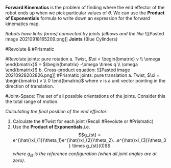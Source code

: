 **Forward Kinematics** is the problem of finding where the end effector of the robot ends up when we pick particular values of $\theta$. We can use the **Product of Exponentials** formula to write down an expression for the forward kinematics map.

*Robots have links (arms) connected by joints (elbows and the like*
![[Pasted image 20210918165209.png]]
**Joints** (Blue Cylinders)

#Revolute & #Prismatic

#Revolute joints: pure rotation
a. Twist, $\xi = \begin{bmatrix}  v \\ \omega \end{bmatrix}$ = $\begin{bmatrix} -\omega \times q \\ \omega \end{bmatrix}$
b. Cross-product equation: ![[Pasted image 20210928202826.png]]
#Prismatic joints: pure translation
a. Twist,  $\xi = \begin{bmatrix}  v \\ 0 \end{bmatrix}$ where $v$ is a unit vector pointing in the direction of translation. 

#Joint-Space: The set of all possible orientations of the joints. Consider this the total range of motion. 

*Calculating the final position of the end effector:*
1. Calculate the #Twist for each joint (Recall #Revolute or #Prismatic)
2. Use the **Product of Exponentials**,i.e. $$g_{st} = e^{\hat{\xi_{1}}\theta_1}e^{\hat{\xi_{2}}\theta_2}...e^{\hat{\xi_{3}}\theta_3} \times g_{st}(0)$$
	*where $g_{st}$ is the reference configuration (when all joint angles are at zero).*
	
	

	